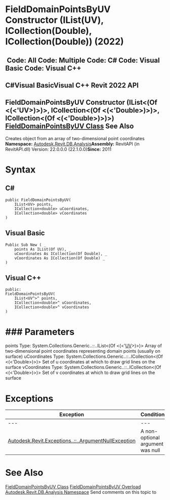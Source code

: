 # FieldDomainPointsByUV Constructor (IList(UV), ICollection(Double), ICollection(Double)) (2022)

﻿
 Code: All Code: Multiple Code: C# Code: Visual Basic Code: Visual C++   
---  
C#Visual BasicVisual C++
Revit 2022 API  
---  
FieldDomainPointsByUV Constructor (IList<(Of <(<'UV>)>)>, ICollection<(Of <(<'Double>)>)>, ICollection<(Of <(<'Double>)>)>)  
[FieldDomainPointsByUV Class](aa1eb974-d283-f16e-8431-a7e02fe4e076.md "FieldDomainPointsByUV Class") See Also  
---  
Creates object from an array of two-dimensional point coordinates 
**Namespace:** [Autodesk.Revit.DB.Analysis](958e2e12-587d-f188-5d7b-f13d7dbfdf48.md "Autodesk.Revit.DB.Analysis Namespace")**Assembly:** RevitAPI (in RevitAPI.dll) Version: 22.0.0.0 (22.1.0.0)**Since:** 2011 
# Syntax
C#  
---  
```text
public FieldDomainPointsByUV(
	IList<UV> points,
	ICollection<double> uCoordinates,
	ICollection<double> vCoordinates
)
```
  
Visual Basic  
---  
```text
Public Sub New ( _
	points As IList(Of UV), _
	uCoordinates As ICollection(Of Double), _
	vCoordinates As ICollection(Of Double) _
)
```
  
Visual C++  
---  
```text
public:
FieldDomainPointsByUV(
	IList<UV^>^ points, 
	ICollection<double>^ uCoordinates, 
	ICollection<double>^ vCoordinates
)
```
  
# ### Parameters
points
    Type: System.Collections.Generic..::..IList<(Of <(<'[UV](1724be37-059b-91ff-aa74-d1508082f76d.md "UV Class")>)>)> Array of two-dimensional point coordinates representing domain points (usually on surface) 
uCoordinates
    Type: System.Collections.Generic..::..ICollection<(Of <(<'Double>)>)> Set of u coordinates at which to draw grid lines on the surface 
vCoordinates
    Type: System.Collections.Generic..::..ICollection<(Of <(<'Double>)>)> Set of v coordinates at which to draw grid lines on the surface 
# Exceptions
| Exception | Condition |
| --- | --- |
| --- | --- |
| [Autodesk.Revit.Exceptions..::..ArgumentNullException](631e1424-60f4-929b-4e52-dda9dcd26316.md "ArgumentNullException Class") | A non-optional argument was null |

# See Also
[FieldDomainPointsByUV Class](aa1eb974-d283-f16e-8431-a7e02fe4e076.md "FieldDomainPointsByUV Class")
[FieldDomainPointsByUV Overload](80574d03-3657-195b-8985-89bc3c11b6ca.md "FieldDomainPointsByUV Constructor")
[Autodesk.Revit.DB.Analysis Namespace](958e2e12-587d-f188-5d7b-f13d7dbfdf48.md "Autodesk.Revit.DB.Analysis Namespace")
Send comments on this topic to 